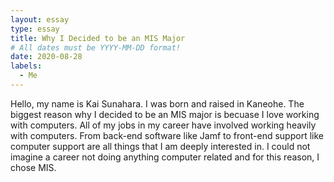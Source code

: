```yaml
---
layout: essay
type: essay
title: Why I Decided to be an MIS Major
# All dates must be YYYY-MM-DD format!
date: 2020-08-28
labels:
  - Me
---
```

Hello, my name is Kai Sunahara. I was born and raised in Kaneohe. The biggest reason why I decided to be an MIS major is becuase I love working with computers. All of my jobs in my career have involved working heavily with computers. From back-end software like Jamf to front-end support like computer support are all things that I am deeply interested in. I could not imagine a career not doing anything computer related and for this reason, I chose MIS. 
